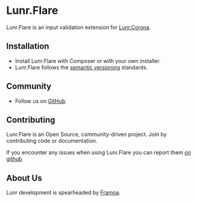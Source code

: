 # Lunr.Flare

Lunr.Flare is an input validation extension for [Lunr.Corona][5].

Installation
------------

* Install Lunr.Flare with Composer or with your own installer.
* Lunr.Flare follows the [semantic versioning][2] standards.

Community
---------

* Follow us on [GitHub][3].

Contributing
------------

Lunr.Flare is an Open Source, community-driven project. Join by contributing code or documentation.

If you encounter any issues when using Lunr.Flare you can report them [on github][4]

About Us
--------

Lunr development is spearheaded by [Framna][1].

  [1]: https://framna.com
  [2]: https://semver.org
  [3]: https://github.com/lunr-php/lunr.flare
  [4]: https://github.com/lunr-php/lunr.flare/issues
  [5]: https://github.com/lunr-php/lunr.corona
